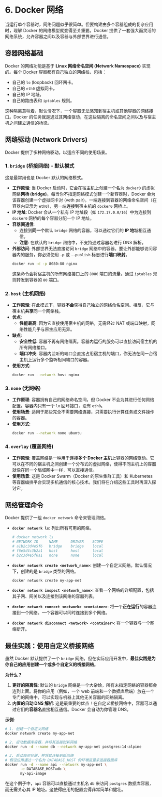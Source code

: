 # 6. Docker 网络

当运行单个容器时，网络问题似乎很简单。但要构建由多个容器组成的复杂应用时，理解 Docker 的网络模型就变得至关重要。Docker 提供了一套强大而灵活的网络系统，允许容器之间以及容器与外部世界进行通信。

## 容器网络基础

Docker 的网络功能是基于 **Linux 网络命名空间 (Network Namespace)** 实现的。每个 Docker 容器都有自己独立的网络栈，包括：
-   自己的 `lo` (loopback) 回环网卡。
-   自己的 `eth0` 虚拟网卡。
-   自己的 IP 地址。
-   自己的路由表和 `iptables` 规则。

这种隔离意味着，默认情况下，一个容器无法感知到宿主机或其他容器的网络接口。Docker 的任务就是通过其网络驱动，在这些隔离的命名空间之间以及与宿主机之间建立通信的桥梁。

## 网络驱动 (Network Drivers)

Docker 提供了多种网络驱动，以适应不同的使用场景。

### 1. `bridge` (桥接网络) - 默认模式

这是最常用也是 Docker 默认的网络模式。
-   **工作原理**: 当 Docker 启动时，它会在宿主机上创建一个名为 `docker0` 的虚拟网络**网桥 (bridge)**。每当你不指定网络模式创建一个新容器时，Docker 会为该容器创建一个虚拟网卡对 (veth pair)，一端连接到容器的网络命名空间（在容器内显示为 `eth0`），另一端连接到宿主机的 `docker0` 网桥上。
-   **IP 地址**: Docker 会从一个私有 IP 地址段（如 `172.17.0.0/16`）中为连接到 `docker0` 网桥的每个容器分配一个 IP 地址。
-   **容器间通信**:
    -   连接到**同一个**默认 `bridge` 网络的容器，可以通过它们的 **IP 地址**相互通信。
    -   **注意**: 在默认的 `bridge` 网络中，不支持通过容器名进行 DNS 解析。
-   **外部访问**: 外部世界无法直接访问 `bridge` 网络中的容器。要让外部能够访问容器内的服务，你必须使用 `-p` 或 `--publish` 标志进行**端口映射**。
    ```bash
    docker run -d -p 8080:80 nginx
    ```
    这条命令会将宿主机的所有网络接口上的 `8080` 端口的流量，通过 `iptables` 规则转发到容器的 `80` 端口。

### 2. `host` (主机网络)

-   **工作原理**: 在此模式下，容器**不会**获得自己独立的网络命名空间。相反，它与宿主机**共享**同一个网络栈。
-   **优点**:
    -   **性能最高**: 因为它直接使用宿主机的网络，无需经过 NAT 或端口映射，网络性能几乎与原生应用无异。
-   **缺点**:
    -   **安全性低**: 容器不再有网络隔离。容器内运行的服务可以直接访问宿主机的所有网络接口。
    -   **端口冲突**: 容器内监听的端口会直接占用宿主机的端口，你无法在同一台宿主机上运行多个监听相同端口的容器。
-   **使用方式**:
    ```bash
    docker run --network host nginx
    ```

### 3. `none` (无网络)

-   **工作原理**: 容器拥有自己的网络命名空间，但 Docker 不会为其进行任何网络配置。容器内只有一个 `lo` 回环接口，没有 `eth0`。
-   **使用场景**: 适用于那些完全不需要网络连接，只需要执行计算任务或文件操作的容器。
-   **使用方式**:
    ```bash
    docker run --network none ubuntu
    ```

### 4. `overlay` (覆盖网络)

-   **工作原理**: 覆盖网络是一种用于连接**多个 Docker 主机**上容器的网络驱动。它可以在不同的宿主机之间创建一个分布式的虚拟网络，使得不同主机上的容器就像在同一个局域网中一样，可以直接通信。
-   **使用场景**: 这是 Docker Swarm（Docker 的原生集群工具）和 Kubernetes 等容器编排平台实现多机通信的核心技术。我们将在介绍这些工具时再深入探讨它。

## 网络管理命令

Docker 提供了一组 `docker network` 命令来管理网络。

-   **`docker network ls`**: 列出所有可用的网络。
    ```bash
    # docker network ls
    # NETWORK ID     NAME      DRIVER    SCOPE
    # a1b2c3d4e5f6   bridge    bridge    local
    # f6e5d4c3b2a1   host      host      local
    # b2c3d4e5f6a1   none      none      local
    ```

-   **`docker network create <network_name>`**: 创建一个自定义网络。默认情况下，创建的是 `bridge` 类型的网络。
    ```bash
    docker network create my-app-net
    ```

-   **`docker network inspect <network_name>`**: 查看一个网络的详细配置，包括其子网、网关以及连接到该网络的容器列表。

-   **`docker network connect <network> <container>`**: 将一个**正在运行**的容器连接到一个网络。一个容器可以同时连接到多个网络。

-   **`docker network disconnect <network> <container>`**: 将一个容器与一个网络断开。

## 最佳实践：使用自定义桥接网络

虽然 Docker 默认提供了一个 `bridge` 网络，但在实际应用开发中，**最佳实践是为你自己的应用创建一个或多个自定义的桥接网络**。

**为什么？**
1.  **更好的隔离性**: 默认的 `bridge` 网络是一个大杂烩，所有未指定网络的容器都会连到上面。将你的应用（例如，一个 web 前端和一个数据库后端）放在一个专门的网络中，可以实现与机器上其他无关容器的网络隔离。
2.  **内置的自动 DNS 解析**: 这是最重要的优点！在自定义桥接网络中，容器可以通过它们的**容器名**直接相互通信。Docker 会自动为你管理 DNS。

**示例**:
```bash
# 1. 创建一个自定义网络
docker network create my-app-net

# 2. 启动数据库容器，并将其连接到新网络
docker run -d --name db --network my-app-net postgres:14-alpine

# 3. 启动应用容器，并将其连接到新网络
# 假设应用通过一个名为 DATABASE_HOST 的环境变量来连接数据库
docker run -d --name api --network my-app-net \
       -e DATABASE_HOST=db \
       my-api-image
```
在这个例子中，`api` 容器可以直接通过主机名 `db` 来访问 `postgres` 数据库容器，而无需关心其 IP 地址。这使得应用的配置变得非常简单和健壮。 